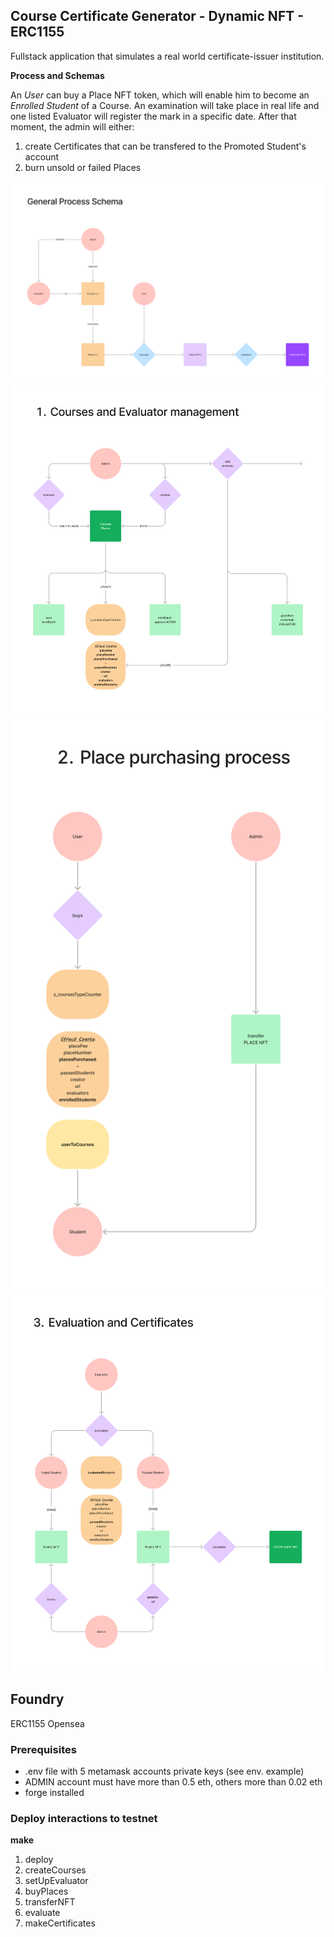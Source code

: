 ## Course Certificate Generator - Dynamic NFT - ERC1155

Fullstack application that simulates a real world certificate-issuer institution.

**Process and Schemas**

An _User_ can buy a Place NFT token, which will enable him to become an _Enrolled Student_ of a Course. An examination will take place in real life and one listed Evaluator will register the mark in a specific date.
After that moment, the admin will either:

1. create Certificates that can be transfered to the Promoted Student's account
2. burn unsold or failed Places

![Timelapse](/img/general.png)
![Timelapse](/img/part_1.png)
![Timelapse](/img/part_2.png)
![Timelapse](/img/part_3.png)

## Foundry

ERC1155
Opensea

### Prerequisites

- .env file with 5 metamask accounts private keys (see env. example)
- ADMIN account must have more than 0.5 eth, others more than 0.02 eth
- forge installed

### Deploy interactions to testnet

**make**

1. deploy
2. createCourses
3. setUpEvaluator
4. buyPlaces
5. transferNFT
6. evaluate
7. makeCertificates
